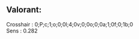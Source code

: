 ## Valorant:
Crosshair     : 0;P;c;1;o;0;0l;4;0v;0;0o;0;0a;1;0f;0;1b;0<br>
Sens          : 0.282<br>